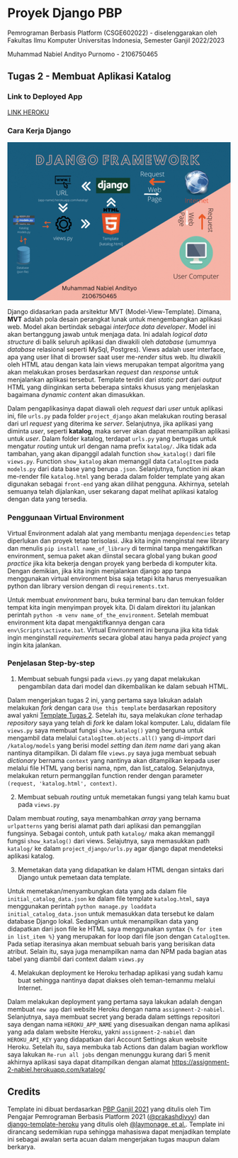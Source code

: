 # Proyek Django PBP

Pemrograman Berbasis Platform (CSGE602022) - diselenggarakan oleh Fakultas Ilmu Komputer Universitas Indonesia, Semester Ganjil 2022/2023

Muhammad Nabiel Andityo Purnomo - 2106750465

## Tugas 2 - Membuat Aplikasi Katalog

### Link to Deployed App

[LINK HEROKU](https://assignment-pbp-nabiel.herokuapp.com/katalog/)

### Cara Kerja Django

![Bagan Django](https://github.com/mnabielap/assignment-2/blob/main/assignment2_img.gif)

Django didasarkan pada arsitektur MVT (Model-View-Template). Dimana, **MVT** adalah pola desain perangkat lunak untuk mengembangkan aplikasi web. Model akan bertindak sebagai *interface data developer*. Model ini akan bertanggung jawab untuk menjaga data. Ini adalah *logical data structure* di balik seluruh aplikasi dan diwakili oleh *database* (umumnya *database* relasional seperti MySql, Postgres). Views adalah user interface, apa yang user lihat di browser saat user me-*render* situs web. Itu diwakili oleh HTML atau dengan kata lain views merupakan tempat algoritma yang akan melakukan proses berdasarkan *request* dan *response* untuk menjalankan aplikasi tersebut. Template terdiri dari *static part* dari *output* HTML yang diinginkan serta beberapa sintaks khusus yang menjelaskan bagaimana *dynamic content* akan dimasukkan. 

Dalam pengaplikasinya dapat diawali oleh *request* dari *user* untuk aplikasi ini, file `urls.py` pada folder `project_django` akan melakukan routing berasal dari url *request* yang diterima ke *server*. Selanjutnya, jika aplikasi yang diminta *user*, seperti **katalog**, maka server akan dapat menampilkan aplikasi untuk *user*. Dalam folder katalog, terdapat `urls.py` yang bertugas untuk mengatur *routing* untuk url dengan nama prefix `katalog/`. Jika tidak ada tambahan, yang akan dipanggil adalah function `show_katalog()` dari file `views.py`. Function `show_katalog` akan memanggil data `CatalogItem` pada `models.py` dari data base yang berupa `.json`. Selanjutnya, function ini akan me-render file `katalog.html` yang berada dalam folder template yang akan digunakan sebagai `front-end` yang akan dilihat pengguna. Akhirnya, setelah semuanya telah dijalankan, user sekarang dapat melihat aplikasi katalog dengan data yang tersedia.

### Penggunaan Virtual Environment

Virtual Environment adalah alat yang membantu menjaga `dependencies` tetap diperlukan dan proyek tetap terisolasi. Jika kita ingin menginstal new library dan menulis `pip install name_of_library` di terminal tanpa mengaktifkan environment, semua paket akan diinstal secara global yang bukan *good practice* jika kita bekerja dengan proyek yang berbeda di komputer kita. Dengan demikian, jika kita ingin menjalankan django app tanpa menggunakan virtual environment bisa saja tetapi kita harus menyesuaikan python dan library version dengan di `requirements.txt`.

Untuk membuat *environment* baru, buka terminal baru dan temukan folder tempat kita ingin menyimpan proyek kita. Di dalam direktori itu jalankan perintah `python -m venv name_of_the_environment`. Setelah membuat environment kita dapat mengaktifkannya dengan cara `env\Scripts\activate.bat`. Virtual Environment ini berguna jika kita tidak ingin menginstall *requirements* secara global atau hanya pada *project* yang ingin kita jalankan.

### Penjelasan Step-by-step

1. Membuat sebuah fungsi pada `views.py` yang dapat melakukan pengambilan data dari model dan dikembalikan ke dalam sebuah HTML.

Dalam mengerjakan tugas 2 ini, yang pertama saya lakukan adalah melakukan *fork* dengan cara `Use this template` berdasarkan repository awal yakni [Template Tugas 2](https://github.com/pbp-fasilkom-ui/assignment-repository). Setelah itu, saya melakukan *clone* terhadap *repository* saya yang telah di *fork* ke dalam lokal komputer. Lalu, didalam file `views.py` saya membuat fungsi `show_katalog()` yang berguna untuk mengambil data melalui `CatalogItem.objects.all()` yang di-*import* dari `/katalog/models` yang berisi model *setting* dan *item name* dari yang akan nantinya ditampilkan. Di dalam file `views.py` saya juga membuat sebuah *dictionary* bernama `context` yang nantinya akan ditampilkan kepada user melalui file HTML yang berisi nama, npm, dan list_catalog. Selanjutnya, melakukan return permanggilan function render dengan parameter `(request, 'katalog.html', context)`.

2. Membuat sebuah *routing* untuk memetakan fungsi yang telah kamu buat pada `views.py`

Dalam membuat *routing*, saya menambahkan *array* yang bernama `urlpatterns` yang berisi alamat path dari aplikasi dan pemanggilan fungsinya. Sebagai contoh, untuk path `katalog/` maka akan memanggil fungsi `show_katalog()` dari views. Selajutnya, saya memasukkan path `katalog/` ke dalam `project_django/urls.py` agar django dapat mendeteksi aplikasi katalog.

3. Memetakan data yang didapatkan ke dalam HTML dengan sintaks dari Django untuk pemetaan data template.

Untuk memetakan/menyambungkan data yang ada dalam file `initial_catalog_data.json` ke dalam file template `katalog.html`, saya menggunakan perintah `python manage.py loaddata initial_catalog_data.json` untuk memasukkan data tersebut ke dalam database Django lokal. Sedangkan untuk menampilkan data yang didapatkan dari json file ke HTML saya menggunakan syntax `{% for item in list_item %}` yang merupakan for loop dari file json dengan `CatalogItem`. Pada setiap iterasinya akan membuat sebuah baris yang berisikan data atribut. Selain itu, saya juga menampilkan nama dan NPM pada bagian atas tabel yang diambil dari context dalam `views.py`

4. Melakukan deployment ke Heroku terhadap aplikasi yang sudah kamu buat sehingga nantinya dapat diakses oleh teman-temanmu melalui Internet.

Dalam melakukan deployment yang pertama saya lakukan adalah dengan membuat `new app` dari website Heroku dengan nama `assignment-2-nabiel`. Selanjutnya, saya membuat secret yang berada dalam settings repositori saya dengan nama `HEROKU_APP_NAME` yang disesuaikan dengan nama aplikasi yang ada dalam website Heroku, yakni `assignment-2-nabiel` dan `HEROKU_API_KEY` yang didapatkan dari Account Settings akun website Heroku. Setelah itu, saya membuka tab Actions dan dalam bagian workflow saya lakukan `Re-run all jobs` dengan menunggu kurang dari 5 menit akhirnya aplikasi saya dapat ditampilkan dengan alamat https://assignment-2-nabiel.herokuapp.com/katalog/ 

## Credits

Template ini dibuat berdasarkan [PBP Ganjil 2021](https://gitlab.com/PBP-2021/pbp-lab) yang ditulis oleh Tim Pengajar Pemrograman Berbasis Platform 2021 ([@prakashdivyy](https://gitlab.com/prakashdivyy)) dan [django-template-heroku](https://github.com/laymonage/django-template-heroku) yang ditulis oleh [@laymonage, et al.](https://github.com/laymonage). Template ini dirancang sedemikian rupa sehingga mahasiswa dapat menjadikan template ini sebagai awalan serta acuan dalam mengerjakan tugas maupun dalam berkarya.

